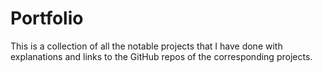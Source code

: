 # Portfolio
This is a collection of all the notable projects that I have done with explanations and links to the GitHub repos of the corresponding projects.
